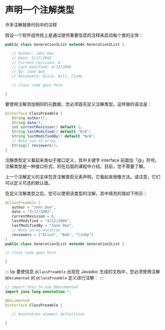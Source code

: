 # 声明一个注解类型

许多注解替换代码中的注释

假设一个软件组传统上是通过提供重要信息的注释来启动每个类的主体：

```java
public class Generation3List extends Generation2List {

   // Author: John Doe
   // Date: 3/17/2002
   // Current revision: 6
   // Last modified: 4/12/2004
   // By: Jane Doe
   // Reviewers: Alice, Bill, Cindy

   // class code goes here

}
```

要使用注解添加相同的元数据，您必须首先定义注解类型。这样做的语法是：

```java
@interface ClassPreamble {
   String author();
   String date();
   int currentRevision() default 1;
   String lastModified() default "N/A";
   String lastModifiedBy() default "N/A";
   // Note use of array
   String[] reviewers();
}
```

注解类型定义看起来类似于接口定义，其中关键字 interface 前面加「@」符号。注解类型是一种接口形式，将在后面的课程中介绍。目前，您不需要了解。

上一个注解定义的主体包含注解类型元素声明，它看起来很像方法。请注意，它们可以定义可选的默认值。

在定义注解类型之后，您可以使用该类型的注解，其中填充的值如下所示：

```java
@ClassPreamble (
   author = "John Doe",
   date = "3/17/2002",
   currentRevision = 6,
   lastModified = "4/12/2004",
   lastModifiedBy = "Jane Doe",
   // Note array notation
   reviewers = {"Alice", "Bob", "Cindy"}
)
public class Generation3List extends Generation2List {

// class code goes here

}
```

::: tip
要使信息 `@ClassPreamble` 出现在 Javadoc 生成的文档中，您必须使用注解 `@Documented` 对 `@ClassPreamble` 定义进行注解：
:::

```java
// import this to use @Documented
import java.lang.annotation.*;

@Documented
@interface ClassPreamble {

   // Annotation element definitions

}
```
